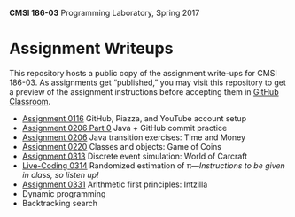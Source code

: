 **CMSI 186-03** Programming Laboratory, Spring 2017

# Assignment Writeups
This repository hosts a public copy of the assignment write-ups for CMSI 186-03. As assignments get “published,” you may visit this repository to get a preview of the assignment instructions before accepting them in [GitHub Classroom](https://classroom.github.com).

- [Assignment 0116](http://myweb.lmu.edu/dondi/spring2017/cmsi186/cmsi186-spring2017-hw0116.pdf) GitHub, Piazza, and YouTube account setup
- [Assignment 0206 Part 0](https://github.com/lmu-cmsi186-spring2017/assignments-03/blob/master/time-and-money.md#part-0-commit-practice) Java + GitHub commit practice
- [Assignment 0206](https://github.com/lmu-cmsi186-spring2017/assignments-03/blob/master/time-and-money.md) Java transition exercises: Time and Money
- [Assignment 0220](https://github.com/lmu-cmsi186-spring2017/assignments-03/blob/master/game-of-coins.md) Classes and objects: Game of Coins
- [Assignment 0313](https://github.com/lmu-cmsi186-spring2017/assignments-03/blob/master/world-of-carcraft.md) Discrete event simulation: World of Carcraft
- [Live-Coding 0314](https://raw.githubusercontent.com/lmu-cmsi186-spring2017/assignments-03/master/Dartboard.java) Randomized estimation of π—_Instructions to be given in class, so listen up!_
- [Assignment 0331](https://github.com/lmu-cmsi186-spring2017/assignments-03/blob/master/intzilla.md) Arithmetic first principles: Intzilla
- Dynamic programming
- Backtracking search
